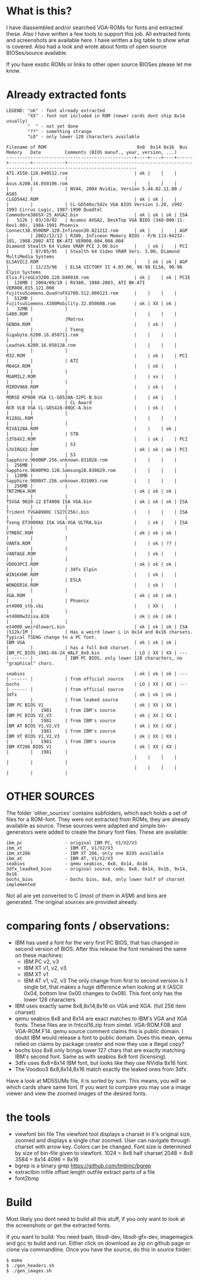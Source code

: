 # What is this?
 
I have diassembled and/or searched VGA-ROMs for fonts and extracted these. 
Also I have written a few tools to support this job. 
All extracted fonts and screenshots are available here. I have written a big
table to show what is covered. Also had a look and wrote about fonts of open
source BIOSes/source available.

If you have exotic ROMs or links to other open source BIOSes please let me know.
 
 
# Already extracted fonts
```
LEGEND: "ok" - font already extracted
        "XX" - font not included in ROM (newer cards dont ship 8x14 usually)
        "  " - not yet done
        "??" - something strange
        "LO" - only lower 128 characters available

Filename of ROM                                  8x8  8x14 8x16  Bus    Memory   Date         Comments (BIOS manuf., year, version, ...)
------------------------------------------------+----+----+----+------+--------+------------+------------------------------------------------------------------------------------------------
ATI.X550.128.040512.rom                         | ok |    |    |      |        |            |
Asus.6200.16.050106.rom                         |    |    |    |      |        |            | NV44, 2004 Nvidia, Version 5.44.02.11.00 / AS05
CLGD5442.ROM                                    | ok | ok |    |      |        |            | CL-GD540x/542x VGA BIOS Version 1.20, 1992-1993 Cirrus Logic, 1987-1990 Quadtel
Commodore386SX-25_AVGA2.bin                     | ok | ok | ok | ISA  |   512k | 03/19/92   | Acumos AVGA2, DeskTop VGA BIOS (340-000-11-Rev1.00), 1984-1991 Phoenix
Connect3D.9500NP.128.Infineon30.021212.rom      | ok |    |    | AGP  |        | 2002/12/12 | R300, Infineon Memory BIOS - P/N 113-94232-101, 1988-2002 ATI BK-ATI VER008.004.008.004
Diamond Stealth 64 Video VRAM PCI 3.00.bin      |    | ok |    | PCI  |        | 07/05/95   | Stealth 64 Video VRAM Vers. 3.00, Diamond MultiMedia Systems
ELSAVIC2.ROM                                    |    | ok | ok | AGP  |        | 11/23/98   | ELSA VICTORY II 4.03.00, 98-98 ELSA, 90-98 Elpin Systems
Elsa.FireGLV3200.128.040910.rom                 | ok |    | ok | PCIE |  128MB | 2004/09/10 | RV380, 1988-2003, ATI BK-ATI VER008.015.121.000
FujitsuSiemens.QuadroFX1700.512.080123.rom      |    |    |    |      |  512MB |            |
FujitsuSiemens.X300Mobility.32.050608.rom       | ok | XX | ok |      |   32MB |            |
G400.ROM                                        |    |    |    |      |        |            |Matrox
GENOA.ROM                                       |    | ok |    |      |        |            | Tseng
Gigabyte.6200.16.050711.rom                     |    |    |    |      |        |            |
Leadtek.6200.16.050128.rom                      |    |    |    |      |        |            |
M32.ROM                                         |    | ok |    | PCI  |        |            | ATI
M64GX.ROM                                       |    | ok |    |      |        |            |
MGAMIL2.ROM                                     |    | xx |    |      |        |            |
MIROV968.ROM                                    |    | ok |    |      |        |            |
MORSE KP800 VGA CL-GD520A-32PC-B.bin            |    | ok |    |      |        |            | CL Award
NCR VLB VGA CL-GD5428-80QC-A.bin                |    | ok |    |      |        |            |
R128GL.ROM                                      |    |    |    |      |        |            |
RIVA128A.ROM                                    |    |    | ok |      |        |            | STB
S3T64V2.ROM                                     |    | ok |    | PCI  |        |            | S3
S3VIRGX2.ROM                                    | ok | ok | ok | PCI  |        |            | S3
Sapphire.9600NP.256.unknown.031028.rom          |    |    |    |      |  256MB |            |
Sapphire.9600PRO.128.Samsung28.030829.rom       |    |    |    |      |  128MB |            |
Sapphire.9800XT.256.unknown.031003.rom          |    |    |    |      |  256MB |            |
TNT2M64.ROM                                     | ok | ok | ok |      |        |            |
TSVGA 9020-12 ET4000 ISA VGA.bin                | ok | ok | ok | ISA  |        |            |
Trident TVGA8900C (S27C256).bin                 |    |    |    | ISA  |        |            |
Tseng ET3000AX ISA VGA-VGA ULTRA.bin            |    | ok |    | ISA  |        |            |
V7MERC.ROM                                      | ok | ok | ok |      |        |            |
VANTA.ROM                                       |    | ok | ?? |      |        |            |
VANTAGE.ROM                                     |    | ok |    |      |        |            |
VDOO3PCI.ROM                                    | ok | ok | ok |      |        |            | 3dfx Elpin
WIN1KXHR.ROM                                    |    | ok |    |      |        |            | ESLA
WONDER16.ROM                                    |    | ok |    |      |        |            |
XGA.ROM                                         | ok | ok | ok |      |        |            | Phoenix
et4000_stb.vbi                                  |    | XX |    |      |        |            |
et4000w32isa.BIN                                | ok | ok | ok |      |        |            |
et4000_weirdlowerL.bin                          | ok | ok | ok | ISA  |512k/1M |            | Has a weird lower L in 8x14 and 8x16 charsets. Typical TSENG change to a PC font.
IBM VGA                                         | ok | ok | ok |      |        |            | has a full 8x8 charset.
IBM_PC_BIOS_1981-04-24_HALF_8x8.bin             | LO | XX | XX | ---  | ------ |            | IBM PC BIOS, only lower 128 characters, no "graphical" chars.

seabios                                         | ok | ok | ok | ---  | ------ |            | from official source
bochs                                           | LO | XX | XX | ---  | ------ |            | from official source
3dfx                                            | ok | ok | ok |      |        |            | from leaked source
IBM PC BIOS V1                                  | ok | XX | XX |      |        |   1981     | from IBM's source
IBM PC BIOS V2,V3                               | ok | XX | XX |      |        |   1981     | from IBM's source
IBM AT BIOS V1,V2,V3                            | ok | XX | XX |      |        |   1981     | from IBM's source
IBM XT BIOS V1,V2,V3                            | ok | XX | XX |      |        |   1981     | from IBM's source
IBM XT286 BIOS V1                               | ok | XX | XX |      |        |   1981     |
                                                |    |    |    |      |        |            |
                                                |    |    |    |      |        |            |                                                                                                                                                
```

# OTHER SOURCES

The folder 'other_sources' contains subfolders, which each holds a set of files for a ROM-font.
They were not extracted from ROMs, they are already available as source. These
sources were adapted and simple bin-generators were added to create the binary
font files. 
These are available:
```
ibm_pc                - original IBM PC, V1/V2/V3
ibm_xt                - IBM XT, V1/V2/V3
ibm_xt286             - IBM XT 286, only one BIOS available
ibm_at                - IBM AT, V1/V2/V3
seabios               - qemu seabios, 8x8, 8x14, 8x16
3dfx_leadked_bios     - original source code, 8x8, 8x14, 8x16, 9x14, 9x16
bochs_bios            - bochs bios, 8x8, only lower half of charset implemented
```
Not all are yet converted to C (most of them in ASM) and bins are generated.
The original sources are provided already. 
 
# comparing fonts / observations:
* IBM has used a font for the very first PC BIOS, that has changed in second
  version of BIOS. After this release the font remained the same on these machines:
  - IBM PC v2, v3
  - IBM XT v1, v2, v3
  - IBM XT v1
  - IBM AT v1, v2, v3
  The only change from first to second version is 1 single bit, that makes a huge
  difference when looking at it (ASCII 0x04, bottom line 0x00 changes to 0x08).
  This font only has the lower 128 characters.
* IBM uses exactly same 8x8,8x14,8x16 on VGA and XGA. (full 256 item charset)
* qemu seabios 8x8 and 8x14 are exact matches to IBM's VGA and XGA fonts.
  These files are in fntcol16.zip from simtel. VGA-ROM.F08 and VGA-ROM.F14.
  qemu source comment claims this is public domain. I doubt IBM would release
  a font to public domain. Does this mean, qemu relied on claims by package
  creator and now they use a illegal copy?
* bochs bios 8x8 only brings lower 127 chars that are exactly matching IBM's second font.
  Same as with seabios 8x8 font (licensing).
* 3dfx uses 8x8+8x14 IBM font, but looks like they use NVidia 8x16 font.
* The Voodoo3 8x8,8x14,8x16 match exactly the leaked ones from 3dfx.

Have a look at MD5SUMs file, it is sorted by sum. This means, you will se which
cards share same font.
If you want to compare you may use a image viewer and view the zoomed images
of the desired fonts.

# the tools
* viewfont bin file 
  The viewfont tool displays a charset in it's original size, zoomed and displays
  a single char zoomed. User can navigate through charset with arrow key. 
  Colors can be changed.
  Font size is determined by size of bin-file given to viewfont.
  1024 = 8x8 half charset
  2048 = 8x8
  3584 = 8x14
  4096 = 8x16
* bgrep is a binary grep 
  https://github.com/tmbinc/bgrep
* extractbin infile offset length outfile 
  extract parts of a file
* font2bmp


# Build
Most likely you dont need to build all this stuff, if you only want to look at 
the screenshots or get the extracted fonts. 
 
If you want to build: 
You need bash, libsdl-dev, libsdl-gfx-dev, imagemagick and gcc to build and run.
Either click on download as zip on github page or clone via commandline.
Once you have the source, do this in source folder: 
```
$ make
$ ./gen_headers.sh
$ ./gen_images.sh
```

